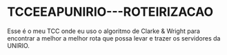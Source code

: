 # TCCEEAPUNIRIO---ROTEIRIZACAO
Esse é o meu TCC onde eu uso o algoritmo de Clarke &amp; Wright para encontrar a melhor  a melhor rota que possa levar e trazer os servidores da UNIRIO.
